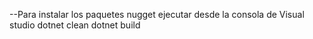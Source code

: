 --Para instalar los paquetes nugget ejecutar desde la consola de Visual studio
dotnet clean
dotnet build
